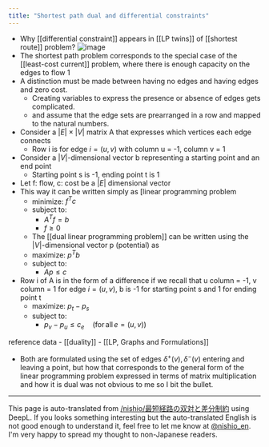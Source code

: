 ```yaml
---
title: "Shortest path dual and differential constraints"
---
```


- Why [[differential constraint]] appears in [[LP twins]] of [[shortest route]] problem?
![image](https://gyazo.com/6383c2b4450a186f5a729b809b359e18/thumb/1000)
- The shortest path problem corresponds to the special case of the [[least-cost current]] problem, where there is enough capacity on the edges to flow 1
- A distinction must be made between having no edges and having edges and zero cost.
    - Creating variables to express the presence or absence of edges gets complicated.
    - and assume that the edge sets are prearranged in a row and mapped to the natural numbers.
- Consider a $|E| \times |V|$ matrix A that expresses which vertices each edge connects
    - Row i is for edge $i = (u, v)$ with column u = -1, column v = 1
- Consider a $|V|$-dimensional vector b representing a starting point and an end point
    - Starting point s is -1, ending point t is 1
- Let f: flow, c: cost be a $|E|$ dimensional vector
- This way it can be written simply as [linear programming problem
    - minimize: $f^T c$
    - subject to:
        - $A^Tf = b$
        - $f \ge 0$
    - The [[dual linear programming problem]] can be written using the $|V|$-dimensional vector p (potential) as
    - maximize: $p^T b$
    - subject to:
        - $Ap \le c$
- Row i of A is in the form of a difference if we recall that u column = -1, v column = 1 for edge $i = (u, v)$, b is -1 for starting point s and 1 for ending point t
    - maximize: $p_t - p_s$
    - subject to:
        - $p_v - p_u \le c_e \quad (\mathrm{for\,all\,} e = (u, v))$

reference data
    - [[duality]]
    - [[LP, Graphs and Formulations]]
- Both are formulated using the set of edges $\delta^+(v), \delta^-(v)$ entering and leaving a point, but how that corresponds to the general form of the linear programming problem expressed in terms of matrix multiplication and how it is dual was not obvious to me so I bit the bullet.

---
This page is auto-translated from [/nishio/最短経路の双対と差分制約](https://scrapbox.io/nishio/最短経路の双対と差分制約) using DeepL. If you looks something interesting but the auto-translated English is not good enough to understand it, feel free to let me know at [@nishio_en](https://twitter.com/nishio_en). I'm very happy to spread my thought to non-Japanese readers.